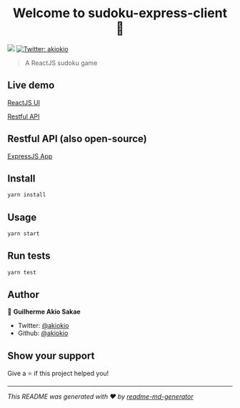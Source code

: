 <h1 align="center">Welcome to sudoku-express-client 👋</h1>
<p>
  <img src="https://img.shields.io/badge/version-1.0.0-blue.svg?cacheSeconds=2592000" />
  <a href="https://twitter.com/akiokio">
    <img alt="Twitter: akiokio" src="https://img.shields.io/twitter/follow/akiokio.svg?style=social" target="_blank" />
  </a>
</p>

> A ReactJS sudoku game
> 

## Live demo
[ReactJS UI](https://sudoku.akio.dev/)

[Restful API](https://sudokuexpressapi.herokuapp.com/sudoku)

## Restful API (also open-source)

[ExpressJS App](https://github.com/akiokio/sudoku_express)


## Install

```sh
yarn install
```

## Usage

```sh
yarn start
```

## Run tests

```sh
yarn test
```

## Author

👤 **Guilherme Akio Sakae**

- Twitter: [@akiokio](https://twitter.com/akiokio)
- Github: [@akiokio](https://github.com/akiokio)

## Show your support

Give a ⭐️ if this project helped you!

---

_This README was generated with ❤️ by [readme-md-generator](https://github.com/kefranabg/readme-md-generator)_
